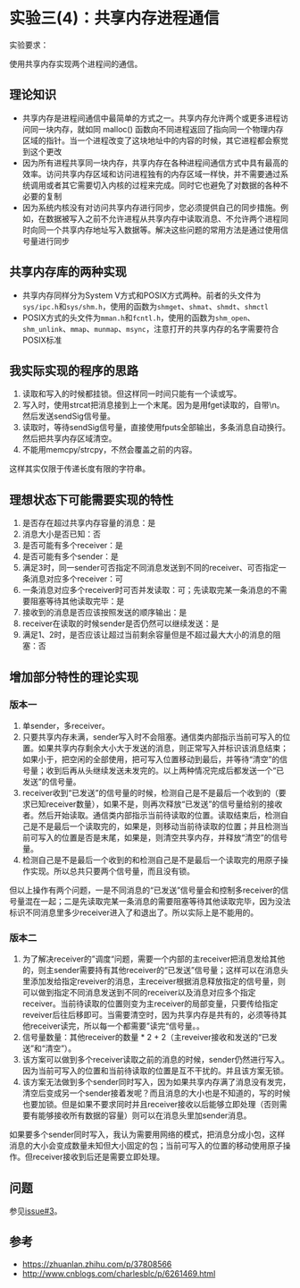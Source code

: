 # 实验三(4)：共享内存进程通信

实验要求：

使用共享内存实现两个进程间的通信。

## 理论知识

* 共享内存是进程间通信中最简单的方式之一。共享内存允许两个或更多进程访问同一块内存，就如同 malloc() 函数向不同进程返回了指向同一个物理内存区域的指针。当一个进程改变了这块地址中的内容的时候，其它进程都会察觉到这个更改
* 因为所有进程共享同一块内存，共享内存在各种进程间通信方式中具有最高的效率。访问共享内存区域和访问进程独有的内存区域一样快，并不需要通过系统调用或者其它需要切入内核的过程来完成。同时它也避免了对数据的各种不必要的复制
* 因为系统内核没有对访问共享内存进行同步，您必须提供自己的同步措施。例如，在数据被写入之前不允许进程从共享内存中读取消息、不允许两个进程同时向同一个共享内存地址写入数据等。解决这些问题的常用方法是通过使用信号量进行同步

## 共享内存库的两种实现

* 共享内存同样分为System V方式和POSIX方式两种。前者的头文件为`sys/ipc.h`和`sys/shm.h`，使用的函数为`shmget`、`shmat`、`shmdt`、`shmctl`
* POSIX方式的头文件为`mman.h`和`fcntl.h`，使用的函数为`shm_open`、`shm_unlink`、`mmap`、`munmap`、`msync`，注意打开的共享内存的名字需要符合POSIX标准

## 我实际实现的程序的思路

1. 读取和写入的时候都挂锁。但这样同一时间只能有一个读或写。
2. 写入时，使用strcat把消息接到上一个末尾。因为是用fget读取的，自带\n。然后发送sendSig信号量。
3. 读取时，等待sendSig信号量，直接使用fputs全部输出，多条消息自动换行。然后把共享内存区域清空。
4. 不能用memcpy/strcpy，不然会覆盖之前的内容。

这样其实仅限于传递长度有限的字符串。

## 理想状态下可能需要实现的特性

1. 是否存在超过共享内存容量的消息：是
2. 消息大小是否已知：否
3. 是否可能有多个receiver：是
4. 是否可能有多个sender：是
5. 满足3时，同一sender可否指定不同消息发送到不同的receiver、可否指定一条消息对应多个receiver：可
6. 一条消息对应多个receiver时可否并发读取：可；先读取完某一条消息的不需要阻塞等待其他读取完毕：是
7. 接收到的消息是否应该按照发送的顺序输出：是
8. receiver在读取的时候sender是否仍然可以继续发送：是
9. 满足1、2时，是否应该让超过当前剩余容量但是不超过最大大小的消息的阻塞：否

## 增加部分特性的理论实现

### 版本一

1. 单sender，多receiver。
2. 只要共享内存未满，sender写入时不会阻塞。通信类内部指示当前可写入的位置。如果共享内存剩余大小大于发送的消息，则正常写入并标识该消息结束；如果小于，把空闲的全部使用，把可写入位置移动到最后，并等待“清空”的信号量；收到后再从头继续发送未发完的。以上两种情况完成后都发送一个“已发送”的信号量。
3. receiver收到“已发送”的信号量的时候，检测自己是不是最后一个收到的（要求已知receiver数量），如果不是，则再次释放“已发送”的信号量给别的接收者。然后开始读取。通信类内部指示当前待读取的位置。读取结束后，检测自己是不是最后一个读取完的，如果是，则移动当前待读取的位置；并且检测当前可写入的位置是否是末尾，如果是，则清空共享内存，并释放“清空”的信号量。
4. 检测自己是不是最后一个收到的和检测自己是不是最后一个读取完的用原子操作实现。所以总共只要两个信号量，而且没有锁。

但以上操作有两个问题，一是不同消息的“已发送”信号量会和控制多receiver的信号量混在一起；二是先读取完某一条消息的需要阻塞等待其他读取完毕，因为没法标识不同消息里多少receiver进入了和退出了。所以实际上是不能用的。

### 版本二

1. 为了解决receiver的”调度“问题，需要一个内部的主receiver把消息发给其他的，则主sender需要持有其他receiver的“已发送”信号量；这样可以在消息头里添加发给指定reveiver的消息，主receiver根据消息释放指定的信号量，则可以做到指定不同消息发送到不同的receiver以及消息对应多个指定receiver。当前待读取的位置则变为主receiver的局部变量，只要传给指定reveiver后往后移即可。当需要清空时，因为共享内存是共有的，必须等待其他receiver读完，所以每一个都需要”读完“信号量。。
2. 信号量数量：其他receiver的数量 * 2 + 2（主reveiver接收和发送的“已发送”和“清空”）。
3. 该方案可以做到多个receiver读取之前的消息的时候，sender仍然进行写入。因为当前可写入的位置和当前待读取的位置是互不干扰的。并且该方案无锁。
4. 该方案无法做到多个sender同时写入，因为如果共享内存满了消息没有发完，清空后变成另一个sender接着发呢？而且消息的大小也是不知道的，写的时候也要加锁。但是如果不要求同时并且receiver接收以后能够立即处理（否则需要有能够接收所有数据的容量）则可以在消息头里加sender消息。

如果要多个sender同时写入，我认为需要用网络的模式，把消息分成小包，这样消息的大小会变成数量未知但大小固定的包；当前可写入的位置的移动使用原子操作。但receiver接收到后还是需要立即处理。

## 问题

参见[issue#3](https://github.com/imba-tjd/HDUHomeWork/issues/3)。

## 参考

* <https://zhuanlan.zhihu.com/p/37808566>
* <http://www.cnblogs.com/charlesblc/p/6261469.html>

